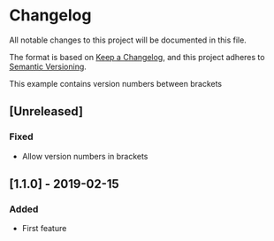 # Changelog

All notable changes to this project will be documented in this file.

The format is based on [Keep a Changelog](https://keepachangelog.com/en/1.0.0/), and this project adheres
to [Semantic Versioning](https://semver.org/spec/v2.0.0.html).

This example contains version numbers between brackets

## [Unreleased]

### Fixed

- Allow version numbers in brackets

## [1.1.0] - 2019-02-15

### Added

- First feature

